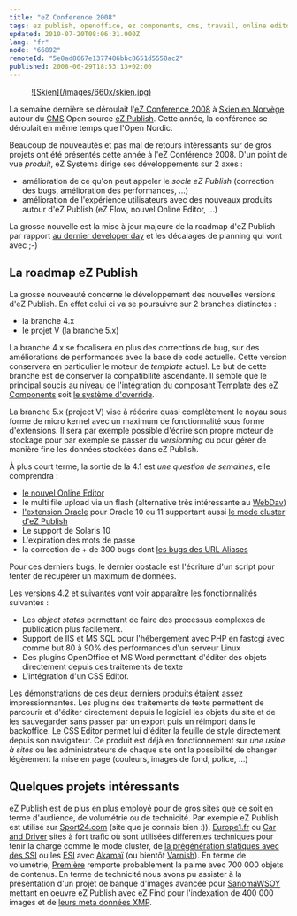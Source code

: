 ```yaml
---
title: "eZ Conference 2008"
tags: ez publish, openoffice, ez components, cms, travail, online editor, ez find, linux, logiciels libres, standards, php
updated: 2010-07-20T08:06:31.000Z
lang: "fr"
node: "66892"
remoteId: "5e8ad8667e1377486bbc8651d5558ac2"
published: 2008-06-29T18:53:13+02:00
---
```

<figure class="object-center"><a href="/images/skien.jpg">![Skien](/images/660x/skien.jpg)
</a></figure>


La semaine dernière se déroulait l'[eZ Conference 2008](http://conference.ez.no) à [Skien en Norvège](http://maps.google.fr/maps?f=q&amp;hl=fr&amp;geocode=&amp;q=skien,+norway&amp;ie=UTF8&amp;t=h&amp;z=9) autour du [CMS](/tag/cms) Open source [eZ Publish](/tag/ez+publish). Cette année, la conférence se déroulait en même temps que l'Open Nordic.


Beaucoup de nouveautés et pas mal de retours intéressants sur de gros projets ont été présentés cette année à l'eZ Conférence 2008. D'un point de vue *produit*, eZ Systems dirige ses développements sur 2 axes :

* amélioration de ce qu'on peut appeler le *socle eZ Publish* (correction des bugs, amélioration des performances, ...)
* amélioration de l'expérience utilisateurs avec des nouveaux produits autour d'eZ Publish (eZ Flow, nouvel Online Editor, ...)

La grosse nouvelle est la mise à jour majeure de la roadmap d'eZ Publish par rapport [au dernier developer day](/post/ez-developer-day-a-paris-le-17-04-2008) et les décalages de planning qui vont avec ;-)


## La roadmap eZ Publish


La grosse nouveauté concerne le développement des nouvelles versions d'eZ Publish. En effet celui ci va se poursuivre sur 2 branches distinctes :

* la branche 4.x
* le projet V (la branche 5.x)

La branche 4.x se focalisera en plus des corrections de bug, sur des améliorations de performances avec la base de code actuelle. Cette version conservera en particulier le moteur de *template* actuel. Le but de cette branche est de conserver la compatibilité ascendante. Il semble que le principal soucis au niveau de l'intégration du [composant Template des eZ Components](http://ezcomponents.org/docs/tutorials/Template) soit [le système d'override](http://ez.no/doc/ez_publish/technical_manual/4_0/templates/the_template_override_system).


La branche 5.x (project V) vise à réécrire quasi complètement le noyau sous forme de micro kernel avec un maximum de fonctionnalité sous forme d'extensions. Il sera par exemple possible d'écrire son propre moteur de stockage pour par exemple se passer du *versionning* ou pour gérer de manière fine les données stockées dans eZ Publish.


À plus court terme, la sortie de la 4.1 est *une question de semaines*, elle comprendra :

* [le nouvel Online Editor](/post/the-new-online-editor-for-ez-publish-beta)
* le multi file upload via un flash (alternative très intéressante au [WebDav](http://ez.no/doc/ez_publish/technical_manual/4_0/features/webdav))
* [l'extension Oracle](http://projects.ez.no/ezoracle) pour Oracle 10 ou 11 supportant aussi [le mode cluster d'eZ Publish](http://ez.no/doc/ez_publish/technical_manual/4_0/features/clustering)
* Le support de Solaris 10
* L'expiration des mots de passe
* la correction de + de 300 bugs dont [les bugs des URL Aliases](http://issues.ez.no/12785)

Pour ces derniers bugs, le dernier obstacle est l'écriture d'un script pour tenter de récupérer un maximum de données.


Les versions 4.2 et suivantes vont voir apparaître les fonctionnalités suivantes :

* Les *object states* permettant de faire des processus complexes de publication plus facilement.
* Support de IIS et MS SQL pour l'hébergement avec PHP en fastcgi avec comme but 80 à 90% des performances d'un serveur Linux
* Des plugins OpenOffice et MS Word permettant d'éditer des objets directement depuis ces traitements de texte
* L'intégration d'un CSS Editor.

Les démonstrations de ces deux derniers produits étaient assez impressionnantes. Les plugins des traitements de texte permettent de parcourir et d'éditer directement depuis le logiciel les objets du site et de les sauvegarder sans passer par un export puis un réimport dans le backoffice. Le CSS Editor permet lui d'éditer la feuille de style directement depuis son navigateur. Ce produit est déjà en fonctionnement sur *une usine à sites* où les administrateurs de chaque site ont la possibilité de changer légèrement la mise en page (couleurs, images de fond, police, ...)


## Quelques projets intéressants


eZ Publish est de plus en plus employé pour de gros sites que ce soit en terme d'audience, de volumétrie ou de technicité. Par exemple eZ Publish est utilisé sur [Sport24.com](http://www.sport24.com) (site que je connais bien :)), [Europe1.fr](http://www.europe1.fr) ou [Car and Driver](http://www.ezsystems.ca/blog/car_and_driver) sites à fort trafic où sont utilisées différentes techniques pour tenir la charge comme le mode cluster, de [la prégénération statiques avec des SSI](http://blog.smile.fr/ez-publish-a-tres-hautes-performances) ou les [ESI](http://www.w3.org/TR/esi-lang) avec [Akamaï](http://www.akamai.com/html/support/esi.html) (ou bientôt [Varnish](http://varnish.projects.linpro.no/wiki/ESIfeatures)). En terme de volumétrie, [Première](http://www.premiere.fr) remporte probablement la palme avec 700 000 objets de contenus. En terme de technicité nous avons pu assister à la présentation d'un projet de banque d'images avancée pour [SanomaWSOY](http://www.sanomawsoy.fi/Default.aspx?l=3) mettant en oeuvre eZ Publish avec eZ Find pour l'indexation de 400 000 images et de [leurs meta données XMP](http://fr.wikipedia.org/wiki/Extensible_Metadata_Platform).

